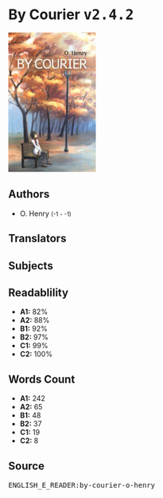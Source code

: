 # By Courier <kbd>v2.4.2</kbd>

![](./cover.medium.jpg "")

## Authors


 - O. Henry <small>(-1 - -1)</small>

## Translators



## Subjects



## Readablility


 - **A1:** 82%
 - **A2:** 88%
 - **B1:** 92%
 - **B2:** 97%
 - **C1:** 99%
 - **C2:** 100%

## Words Count


 - **A1:** 242
 - **A2:** 65
 - **B1:** 48
 - **B2:** 37
 - **C1:** 19
 - **C2:** 8

## Source


<kbd>ENGLISH_E_READER:by-courier-o-henry</kbd>
